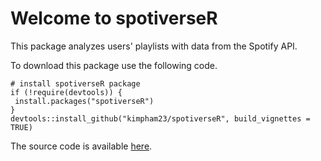 # Welcome to spotiverseR

This package analyzes users' playlists with data from the Spotify API.

To download this package use the following code.
```
# install spotiverseR package
if (!require(devtools)) {
 install.packages("spotiverseR")
}
devtools::install_github("kimpham23/spotiverseR", build_vignettes = TRUE)
```
The source code is available [here](https://github.com/kimpham23/spotiverseR).
